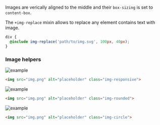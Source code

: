 Images are verically aligned to the middle and their
`box-sizing` is set to `content-box`.

The `+img-replace` mixin allows to replace any element contains text with
image.

```scss
div {
  @include img-replace('path/to/img.svg', 100px, 40px);
}
```

### Image helpers

<div class="example">
  <img src="http://placehold.it/1200x200" alt="example" class="img-responsive">
</div>

```html
<img src="img.png" alt="placeholder" class="img-responsive">
```

<div class="example">
  <img src="http://placehold.it/150x150" alt="example" class="img-rounded">
</div>

```html
<img src="img.png" alt="placeholder" class="img-rounded">
```

<div class="example">
  <img src="http://placehold.it/150x150" alt="example" class="img-circle">
</div>

```html
<img src="img.png" alt="placeholder" class="img-circle">
```
